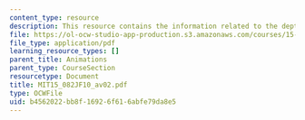 ```yaml
---
content_type: resource
description: This resource contains the information related to the depth first search.
file: https://ol-ocw-studio-app-production.s3.amazonaws.com/courses/15-082j-network-optimization-fall-2010/b4562022bb8f16926f616abfe79da8e5_MIT15_082JF10_av02.pdf
file_type: application/pdf
learning_resource_types: []
parent_title: Animations
parent_type: CourseSection
resourcetype: Document
title: MIT15_082JF10_av02.pdf
type: OCWFile
uid: b4562022-bb8f-1692-6f61-6abfe79da8e5
---
```

